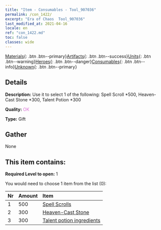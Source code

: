 ```yaml
---
title: "Item - Consumables - Tool_907036"
permalink: /con_1422/
excerpt: "Era of Chaos  Tool_907036"
last_modified_at: 2021-04-16
locale: en
ref: "con_1422.md"
toc: false
classes: wide
---
```

 [Materials](/Items/){: .btn .btn--primary}[Artifacts](/Items/Artifacts/){: .btn .btn--success}[Units](/Items/Units/){: .btn .btn--warning}[Heroes](/Items/Heroes/){: .btn .btn--danger}[Consumables](/Items/Consumables/){: .btn .btn--info}[Unknown](/Items/Unknown/){: .btn .btn--primary}

## Details
 **Description:** Use it to select 1 of the following: Spell Scroll *500, Heaven-Cast Stone *300, Talent Potion *300

 **Quality:** <span style="color: #DA70D6">OK</span>

 **Type:** Gift

## Gather

  None

## This item contains:

 **Required Level to open:** 1

 You would need to choose 1 item from the list (0):

  | Nr | Amount |     Item    |
  |:---|:-------|:------------|
  | 1 | 500 | [Spell Scrolls](/Items/con_694/) |  | 
  | 2 | 300 | [Heaven-Cast Stone](/Items/art_188/) |  | 
  | 3 | 300 | [Talent potion ingredients](/Items/con_1120/) |  | 
